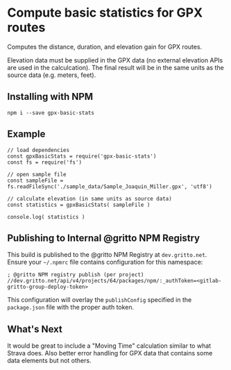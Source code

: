 # Compute basic statistics for GPX routes 
Computes the distance, duration, and elevation gain for GPX routes. 

Elevation data must be supplied in the GPX data (no external elevation APIs are used in the calculcation). The final result will be in the same units as the source data (e.g. meters, feet).

## Installing with NPM

```
npm i --save gpx-basic-stats
```

## Example
```
// load dependencies 
const gpxBasicStats = require('gpx-basic-stats')
const fs = require('fs')

// open sample file
const sampleFile = fs.readFileSync('./sample_data/Sample_Joaquin_Miller.gpx', 'utf8')

// calculate elevation (in same units as source data)
const statistics = gpxBasicStats( sampleFile )

console.log( statistics )
```

## Publishing to Internal @gritto NPM Registry

This build is published to the @gritto NPM Registry at `dev.gritto.net`. Ensure your `~/.npmrc` file contains configuration for this namespace:

```
; @gritto NPM registry publish (per project)
//dev.gritto.net/api/v4/projects/64/packages/npm/:_authToken=<gitlab-gritto-group-deploy-token>
```

This configuration will overlay the `publishConfig` specified in the `package.json` file with the proper auth token.

## What's Next

It would be great to include a "Moving Time" calculation similar to what Strava does. Also better error handling for GPX data that contains some data elements but not others.